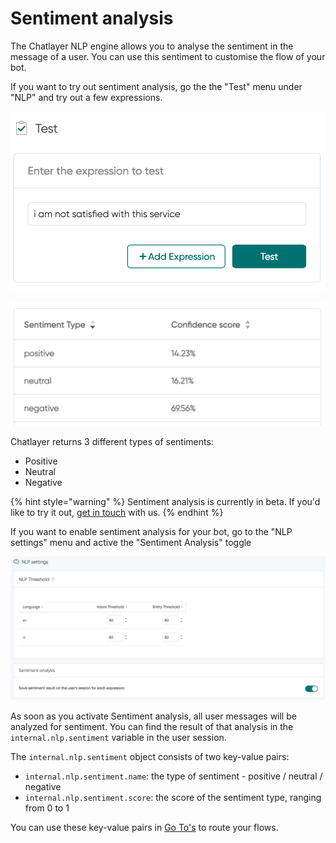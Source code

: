 # Sentiment analysis

The Chatlayer NLP engine allows you to analyse the sentiment in the message of a user. You can use this sentiment to customise the flow of your bot.

If you want to try out sentiment analysis, go the the "Test" menu under "NLP" and try out a few expressions.

![](<../../.gitbook/assets/image (678) (1) (1) (1).png>)

![](<../../.gitbook/assets/image (677) (1) (1) (1) (1).png>)

Chatlayer returns 3 different types of sentiments:

* Positive
* Neutral
* Negative

{% hint style="warning" %}
Sentiment analysis is currently in beta. If you'd like to try it out, [get in touch](../../support/get-in-touch.md) with us.
{% endhint %}

If you want to enable sentiment analysis for your bot, go to the "NLP settings" menu and active the "Sentiment Analysis" toggle

![Sentiment analysis settings in NLP settings](<../../.gitbook/assets/image (674) (1).png>)

As soon as you activate Sentiment analysis, all user messages will be analyzed for sentiment. You can find the result of that analysis in the `internal.nlp.sentiment` variable in the user session.

The `internal.nlp.sentiment` object consists of two key-value pairs:

* `internal.nlp.sentiment.name`: the type of sentiment - positive / neutral / negative
* `internal.nlp.sentiment.score`: the score of the sentiment type, ranging from 0 to 1

You can use these key-value pairs in [Go To's](../../bot-answers/dialog-state/plugins.md) to route your flows.
